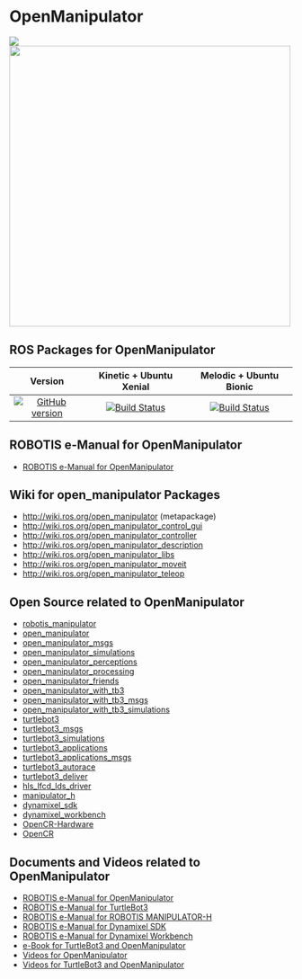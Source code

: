 # OpenManipulator
<img src="https://github.com/ROBOTIS-GIT/emanual/blob/master/assets/images/platform/openmanipulator/OpenManipulator.png">
<img src="https://github.com/ROBOTIS-GIT/emanual/blob/master/assets/images/platform/openmanipulator/OpenManipulator_Chain_Capture.png" width="500">

## ROS Packages for OpenManipulator
|Version|Kinetic + Ubuntu Xenial|Melodic + Ubuntu Bionic|
|:---:|:---:|:---:|
|[![GitHub version](https://badge.fury.io/gh/ROBOTIS-GIT%2Fopen_manipulator.svg)](https://badge.fury.io/gh/ROBOTIS-GIT%2Fopen_manipulator)|[![Build Status](https://travis-ci.org/ROBOTIS-GIT/open_manipulator.svg?branch=kinetic-devel)](https://travis-ci.org/ROBOTIS-GIT/open_manipulator)|[![Build Status](https://travis-ci.org/ROBOTIS-GIT/open_manipulator.svg?branch=melodic-devel)](https://travis-ci.org/ROBOTIS-GIT/open_manipulator)|

## ROBOTIS e-Manual for OpenManipulator
- [ROBOTIS e-Manual for OpenManipulator](http://emanual.robotis.com/docs/en/platform/openmanipulator/)

## Wiki for open_manipulator Packages
- http://wiki.ros.org/open_manipulator (metapackage)
- http://wiki.ros.org/open_manipulator_control_gui
- http://wiki.ros.org/open_manipulator_controller
- http://wiki.ros.org/open_manipulator_description
- http://wiki.ros.org/open_manipulator_libs
- http://wiki.ros.org/open_manipulator_moveit
- http://wiki.ros.org/open_manipulator_teleop

## Open Source related to OpenManipulator
- [robotis_manipulator](https://github.com/ROBOTIS-GIT/robotis_manipulator)
- [open_manipulator](https://github.com/ROBOTIS-GIT/open_manipulator)
- [open_manipulator_msgs](https://github.com/ROBOTIS-GIT/open_manipulator_msgs)
- [open_manipulator_simulations](https://github.com/ROBOTIS-GIT/open_manipulator_simulations)
- [open_manipulator_perceptions](https://github.com/ROBOTIS-GIT/open_manipulator_perceptions)
- [open_manipulator_processing](https://github.com/ROBOTIS-GIT/open_manipulator_processing)
- [open_manipulator_friends](https://github.com/ROBOTIS-GIT/open_manipulator_friends)
- [open_manipulator_with_tb3](https://github.com/ROBOTIS-GIT/open_manipulator_with_tb3)
- [open_manipulator_with_tb3_msgs](https://github.com/ROBOTIS-GIT/open_manipulator_with_tb3_msgs)
- [open_manipulator_with_tb3_simulations](https://github.com/ROBOTIS-GIT/open_manipulator_with_tb3_simulations)
- [turtlebot3](https://github.com/ROBOTIS-GIT/turtlebot3)
- [turtlebot3_msgs](https://github.com/ROBOTIS-GIT/turtlebot3_msgs)
- [turtlebot3_simulations](https://github.com/ROBOTIS-GIT/turtlebot3_simulations)
- [turtlebot3_applications](https://github.com/ROBOTIS-GIT/turtlebot3_applications)
- [turtlebot3_applications_msgs](https://github.com/ROBOTIS-GIT/turtlebot3_applications_msgs)
- [turtlebot3_autorace](https://github.com/ROBOTIS-GIT/turtlebot3_autorace)
- [turtlebot3_deliver](https://github.com/ROBOTIS-GIT/turtlebot3_deliver)
- [hls_lfcd_lds_driver](https://github.com/ROBOTIS-GIT/hls_lfcd_lds_driver)
- [manipulator_h](https://github.com/ROBOTIS-GIT/ROBOTIS-MANIPULATOR-H)
- [dynamixel_sdk](https://github.com/ROBOTIS-GIT/DynamixelSDK)
- [dynamixel_workbench](https://github.com/ROBOTIS-GIT/dynamixel-workbench)
- [OpenCR-Hardware](https://github.com/ROBOTIS-GIT/OpenCR-Hardware)
- [OpenCR](https://github.com/ROBOTIS-GIT/OpenCR)

## Documents and Videos related to OpenManipulator
- [ROBOTIS e-Manual for OpenManipulator](http://emanual.robotis.com/docs/en/platform/openmanipulator/)
- [ROBOTIS e-Manual for TurtleBot3](http://turtlebot3.robotis.com/)
- [ROBOTIS e-Manual for ROBOTIS MANIPULATOR-H](http://emanual.robotis.com/docs/en/platform/manipulator_h/introduction/)
- [ROBOTIS e-Manual for Dynamixel SDK](http://emanual.robotis.com/docs/en/software/dynamixel/dynamixel_sdk/overview/)
- [ROBOTIS e-Manual for Dynamixel Workbench](http://emanual.robotis.com/docs/en/software/dynamixel/dynamixel_workbench/)
- [e-Book for TurtleBot3 and OpenManipulator](https://community.robotsource.org/t/download-the-ros-robot-programming-book-for-free/51/)
- [Videos for OpenManipulator](https://www.youtube.com/playlist?list=PLRG6WP3c31_WpEsB6_Rdt3KhiopXQlUkb)
- [Videos for TurtleBot3 and OpenManipulator](https://www.youtube.com/playlist?list=PLRG6WP3c31_XI3wlvHlx2Mp8BYqgqDURU)
